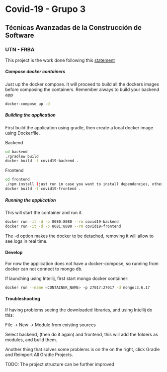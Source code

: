# Covid-19 - Grupo  3
## Técnicas Avanzadas de la Construcción de Software
### UTN - FRBA

This project is the work done following this [statement](https://docs.google.com/document/u/1/d/e/2PACX-1vQo5WkN-3RTLaeB5885hlfcnuWFgxzxe-u5gPa5IGrtkeTF9BHMjeh1YScTO-Tg000gzllwmRaFFKet/pub "TACS - Covid19 - Enunciado")

##### Compose docker containers

Just up the docker compose. It will proceed to build all the dockers images before composing the containers.
Remember always to build your backend app

```bash
docker-compose up -d
```

##### Building the application

First build the application using gradle, then create a local docker image using Dockerfile.

Backend 

```bash
cd backend
./gradlew build
docker build -t covid19-backend .
```
Frontend

```bash
cd frontend
./npm install (just run in case you want to install dependencies, otherwise is not needed)
docker build -t covid19-frontend .
```

##### Running the application

This will start the container and run it.
```bash
docker run -it -d -p 8080:8080 --rm covid19-backend
docker run -it -d -p 8081:8080 --rm covid19-frontend
```

The -d option makes the docker to be detached, removing it will allow to see logs in real time.


#### Develop

For now the application does not have a docker-compose, so running from docker can not connect to mongo db.

If launching using Intellij, first start mongo docker container:

```bash
docker run --name <CONTAINER_NAME> -p 27017:27017 -d mongo:3.6.17
```

#### Troubleshooting

If having problems seeing the downloaded libraries, and using Intellij do this:

File -> New -> Module from existing sources 

Select backend, (then do it again) and frontend, this will add the folders as modules, and build them.

Another thing that solves some problems is on the on the right, click Gradle and Reimport All Gradle Projects.

TODO: The project structure can be further improved
